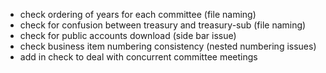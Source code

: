 * check ordering of years for each committee (file naming)
* check for confusion between treasury and treasury-sub (file naming)
* check for public accounts download (side bar issue)
* check business item numbering consistency (nested numbering issues)
* add in check to deal with concurrent committee meetings
